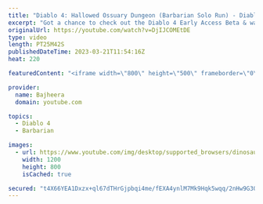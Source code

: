 ```yaml
---
title: "Diablo 4: Hallowed Ossuary Dungeon (Barbarian Solo Run) - Diablo IV Early Access Beta"
excerpt: "Got a chance to check out the Diablo 4 Early Access Beta & wanted to share my first look at the game along with some epic ..."
originalUrl: https://youtube.com/watch?v=DjIJCOMEtDE
type: video
length: PT25M42S
publishedDateTime: 2023-03-21T11:54:16Z
heat: 220

featuredContent: "<iframe width=\"800\" height=\"500\" frameborder=\"0\" src=\"https://www.youtube.com/embed/DjIJCOMEtDE\" allow=\"accelerometer; autoplay; encrypted-media; gyroscope; picture-in-picture\" allowfullscreen></iframe>"

provider:
  name: Bajheera
  domain: youtube.com

topics:
  - Diablo 4
  - Barbarian

images:
  - url: https://www.youtube.com/img/desktop/supported_browsers/dinosaur.png
    width: 1200
    height: 800
    isCached: true

secured: "t4X66YEA1Dxzx+ql67dTHrGjpbqi4me/fEXA4ynlM7Mk9Hqk5wqq/2nHw9G3QjL6mBfpaRr0+P5F/LTBx4ml7cjKqCFwcB02wD+euPeEGvTP+1+C6F4VDnUe2lCHAuQexkw9tlICXoJyYr5cJcE6uH+hBbTvjxW/iKAGa+eoptfNhV+lru9T3RoYOnNmvNa+Nh+9S/oHRtQNuQL0VUWsgAX3nxAqpo4DgNY0DujQ5HBKL7lc1P/dYWmThSomon3Jd6nIIvMaV3I7Vy672y6tRrAhldQlyDn+u+RfEgiCUE7nwKbjtJ/9+Sh2f8uAYMmMzem472qAblKzpmIkr93tlg6bp8QhXAoIWE6Tny+azKFeWlJG0eeRoctxBU+fWPKU8iEp3g/V498E6fmm4a9DDQ==;Cn85vn7n6aGmvz90R0pIyg=="
---
```


